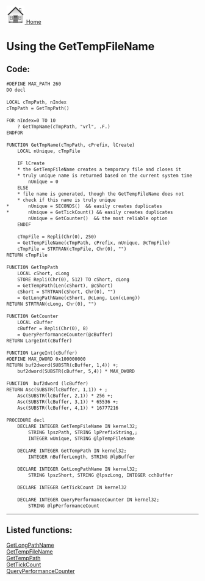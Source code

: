 [<img src="../images/home.png"> Home ](https://github.com/VFPX/Win32API)  

# Using the GetTempFileName

## Code:
```foxpro  
#DEFINE MAX_PATH 260
DO decl

LOCAL cTmpPath, nIndex
cTmpPath = GetTmpPath()

FOR nIndex=0 TO 10
	? GetTmpName(cTmpPath, "vrl", .F.)
ENDFOR

FUNCTION GetTmpName(cTmpPath, cPrefix, lCreate)
	LOCAL nUnique, cTmpFile

	IF lCreate
	* the GetTempFileName creates a temporary file and closes it
	* truly unique name is returned based on the current system time
		nUnique = 0
	ELSE
	* file name is generated, though the GetTempFileName does not
	* check if this name is truly unique
*		nUnique = SECONDS()  && easily creates duplicates
*		nUnique = GetTickCount() && easily creates duplicates
		nUnique = GetCounter()  && the most reliable option
	ENDIF

	cTmpFile = Repli(Chr(0), 250)
	= GetTempFileName(cTmpPath, cPrefix, nUnique, @cTmpFile)
	cTmpFile = STRTRAN(cTmpFile, Chr(0), "")
RETURN cTmpFile

FUNCTION GetTmpPath
	LOCAL cShort, cLong
	STORE Repli(Chr(0), 512) TO cShort, cLong
	= GetTempPath(Len(cShort), @cShort)
	cShort = STRTRAN(cShort, Chr(0), "")
	= GetLongPathName(cShort, @cLong, Len(cLong))
RETURN STRTRAN(cLong, Chr(0), "")

FUNCTION GetCounter
	LOCAL cBuffer
	cBuffer = Repli(Chr(0), 8)
	= QueryPerformanceCounter(@cBuffer)
RETURN LargeInt(cBuffer)

FUNCTION LargeInt(cBuffer)
#DEFINE MAX_DWORD 0x100000000
RETURN buf2dword(SUBSTR(cBuffer, 1,4)) +;
	buf2dword(SUBSTR(cBuffer, 5,4)) * MAX_DWORD

FUNCTION  buf2dword (lcBuffer)
RETURN Asc(SUBSTR(lcBuffer, 1,1)) + ;
	Asc(SUBSTR(lcBuffer, 2,1)) * 256 +;
	Asc(SUBSTR(lcBuffer, 3,1)) * 65536 +;
	Asc(SUBSTR(lcBuffer, 4,1)) * 16777216

PROCEDURE decl
	DECLARE INTEGER GetTempFileName IN kernel32;
		STRING lpszPath, STRING lpPrefixString,;
		INTEGER wUnique, STRING @lpTempFileName

	DECLARE INTEGER GetTempPath IN kernel32;
		INTEGER nBufferLength, STRING @lpBuffer

	DECLARE INTEGER GetLongPathName IN kernel32;
	    STRING lpszShort, STRING @lpszLong, INTEGER cchBuffer

	DECLARE INTEGER GetTickCount IN kernel32

	DECLARE INTEGER QueryPerformanceCounter IN kernel32;
	    STRING @lpPerformanceCount  
```  
***  


## Listed functions:
[GetLongPathName](../libraries/kernel32/GetLongPathName.md)  
[GetTempFileName](../libraries/kernel32/GetTempFileName.md)  
[GetTempPath](../libraries/kernel32/GetTempPath.md)  
[GetTickCount](../libraries/kernel32/GetTickCount.md)  
[QueryPerformanceCounter](../libraries/kernel32/QueryPerformanceCounter.md)  
